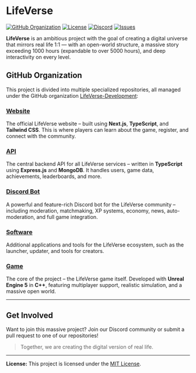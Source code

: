 # LifeVerse

[![GitHub Organization](https://img.shields.io/badge/GitHub-LifeVerse--Development-blue?logo=github)](https://github.com/LifeVerse-Development)
[![License](https://img.shields.io/github/license/LifeVerse-Development/Game)](https://github.com/LifeVerse-Development/Game/blob/main/LICENSE)
[![Discord](https://img.shields.io/discord/123456789012345678?label=Join%20Discord&logo=discord)](https://discord.gg/DHgvcdaZBd)
[![Issues](https://img.shields.io/github/issues/LifeVerse-Development/Game)](https://github.com/LifeVerse-Development/Game/issues)

**LifeVerse** is an ambitious project with the goal of creating a digital universe that mirrors real life 1:1 — with an open-world structure, a massive story exceeding 1000 hours (expandable to over 5000 hours), and deep interactivity on every level.

## GitHub Organization

This project is divided into multiple specialized repositories, all managed under the GitHub organization [LifeVerse-Development](https://github.com/LifeVerse-Development):

### [Website](https://github.com/LifeVerse-Development/Website)
The official LifeVerse website – built using **Next.js**, **TypeScript**, and **Tailwind CSS**. This is where players can learn about the game, register, and connect with the community.

### [API](https://github.com/LifeVerse-Development/API)
The central backend API for all LifeVerse services – written in **TypeScript** using **Express.js** and **MongoDB**. It handles users, game data, achievements, leaderboards, and more.

### [Discord Bot](https://github.com/LifeVerse-Development/Discord-Bot)
A powerful and feature-rich Discord bot for the LifeVerse community – including moderation, matchmaking, XP systems, economy, news, auto-moderation, and full game integration.

### [Software](https://github.com/LifeVerse-Development/Software)
Additional applications and tools for the LifeVerse ecosystem, such as the launcher, updater, and tools for creators.

### [Game](https://github.com/LifeVerse-Development/Game)
The core of the project – the LifeVerse game itself. Developed with **Unreal Engine 5** in **C++**, featuring multiplayer support, realistic simulation, and a massive open world.

---

## Get Involved

Want to join this massive project? Join our Discord community or submit a pull request to one of our repositories!

> Together, we are creating the digital version of real life.

---

**License:** This project is licensed under the [MIT License](https://github.com/LifeVerse-Development/Game/blob/main/LICENSE).